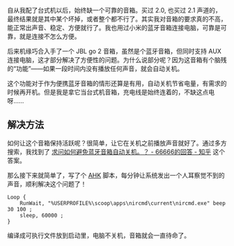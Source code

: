 自从我配了台式机以后，始终缺一个可靠的音箱。买过 2.0, 也买过 2.1 声道的，最终结果就是其中某个坏掉，或者整个都不行了。其实我对音箱的要求真的不高，能正常出声音、稳定、方便就行了。我也用过小米的蓝牙音箱连接电脑，可靠是可靠，就是连接不怎么方便。

后来机缘巧合入手了一个 JBL go 2 音箱，虽然是个蓝牙音箱，但同时支持 AUX 连接电脑，这才部分解决了方便性的问题。为什么说部分呢？因为这音箱有个脑残的“功能”——如果一段时间内没有播放任何声音，就会自动关机。

这个功能对于作为便携蓝牙音箱的情形还算是有用，自动关机节省电量，有需求的时候再开机。但是我是拿它当台式机音箱，充电线是始终连着的，不缺这点电呀……

## 解决方法

如何让这个音箱保持活跃呢？很简单，让它在关机之前播放声音就好了。通过多方搜索，我找到了 [求问如何避免蓝牙音箱自动关机。？ - 66666的回答 - 知乎](https://www.zhihu.com/question/41682642/answer/789367103) 这个答案。

那么接下来就简单了，写了个 [AHK](https://www.autohotkey.com/) 脚本，每分钟让系统发出一个人耳察觉不到的声音，顺利解决这个问题了！

```
Loop {
	RunWait, "%USERPROFILE%\scoop\apps\nircmd\current\nircmd.exe" beep 30 100 ;
	sleep, 60000 ;
}
```

编译成可执行文件放到启动里，电脑不关机，音箱就会一直待命了。

<!-- ##{"timestamp":1587646751}## -->